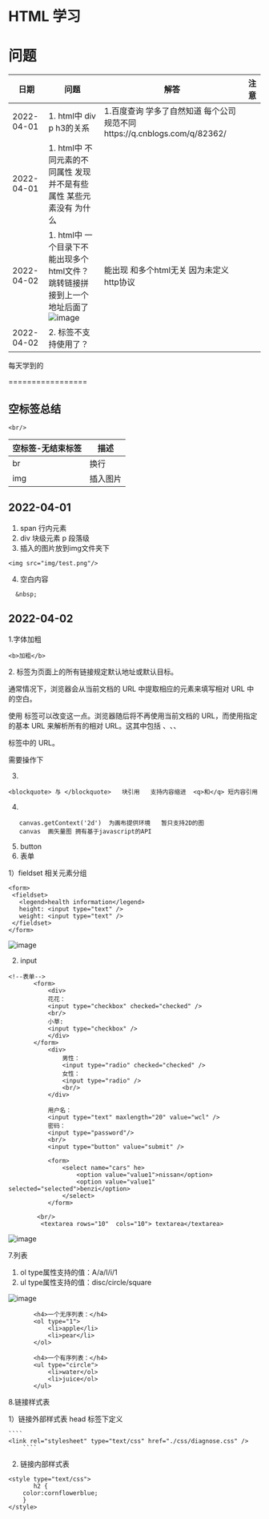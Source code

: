 HTML 学习
=================



问题
=================

|日期|问题|解答|注意|
|----|----|----|----|
|2022-04-01 |1. html中 div p h3的关系 | 1.百度查询 学多了自然知道  每个公司规范不同https://q.cnblogs.com/q/82362/ ||
|2022-04-01 |1. html中 不同元素的不同属性 发现并不是有些属性 某些元素没有 为什么 |||
|2022-04-02 |1. html中 一个目录下不能出现多个html文件？ 跳转链接拼接到上一个地址后面了 ![image](https://user-images.githubusercontent.com/102239998/161368475-e888dc81-4994-43f9-acf1-fff73e80bd30.png) |能出现  和多个html无关  因为未定义http协议||
|2022-04-02 |2.  <basefont> 标签不支持使用了？||







每天学到的
 
 =================
 
 空标签总结
 ------------------
 ````
 <br/>
 ````
 | 空标签-无结束标签|描述|
 |----|----|
 | br|换行|
 |img|插入图片|
 
 
 
 


 2022-04-01 
-----------------
 1. span 行内元素
 2. div 块级元素 p 段落级
 3.  插入的图片放到img文件夹下
  ````
 <img src="img/test.png"/> 
  ````

 4. 空白内容 
 
  ````
    &nbsp;

  ````

 2022-04-02
-----------------
1.字体加粗
````
<b>加粗</b>
````
2.<base> 标签为页面上的所有链接规定默认地址或默认目标。

通常情况下，浏览器会从当前文档的 URL 中提取相应的元素来填写相对 URL 中的空白。

使用 <base> 标签可以改变这一点。浏览器随后将不再使用当前文档的 URL，而使用指定的基本 URL 来解析所有的相对 URL。这其中包括 <a>、<img>、<link>、<form> 标签中的 URL。

 需要操作下
 

  
 3. 
 ````
 <blockquote> 与 </blockquote>   块引用   支持内容缩进  <q>和</q> 短内容引用
 ````

 4. 
 ````
    canvas.getContext('2d')  为画布提供环境   暂只支持2D的图
    canvas  画矢量图 拥有基于javascript的API
  ````
 
 5. button
 6. 表单
 
 1）fieldset 相关元素分组
 ````
 <form>
  <fieldset>
    <legend>health information</legend>
    height: <input type="text" />
    weight: <input type="text" />
  </fieldset>
</form>

 ````
![image](https://user-images.githubusercontent.com/102239998/161372074-aba77a21-58ed-4e0e-970a-3a59b888e9f5.png)

 2) input
 ````
 <!--表单-->
		<form>
			<div>
			花花：
			<input type="checkbox" checked="checked" />
			<br/>
			小草:
			<input type="checkbox" />	
			</div>
		</form>
			<div>
				男性：
				<input type="radio" checked="checked" />
				女性：
				<input type="radio" />
				<br/>
			</div>

			用户名：
			<input type="text" maxlength="20" value="wcl" />
			密码：
			<input type="password"/>
			<br/>
			<input type="button" value="submit" />
			
			<form>
				<select name="cars" he>
					<option value="value1">nissan</option>
					<option value="value1" selected="selected">benzi</option>
				</select>
			</form>
		
		 <br/>
		  <textarea rows="10"  cols="10"> textarea</textarea>
 ````

 
 ![image](https://user-images.githubusercontent.com/102239998/161374182-2f7d2197-3c4d-49c2-9ca0-17124e64baa0.png)

 7.列表
1) ol type属性支持的值：A/a/I/i/1
2) ul type属性支持的值：disc/circle/square
	
![image](https://user-images.githubusercontent.com/102239998/161374612-18bad480-b5e3-46a0-b1f8-6fd3ad99d401.png)	
	
 ````
		<h4>一个无序列表：</h4>
		<ol type="1">
			<li>apple</li>
			<li>pear</li>
		</ol>
		
		<h4>一个有序列表：</h4>
		<ul type="circle">
			<li>water</ol>
			<li>juice</ol>
		</ul>	
 ````
	
8.链接样式表
	
1）链接外部样式表 head 标签下定义
	
	````
	<link rel="stylesheet" type="text/css" href="./css/diagnose.css" />
        ````
2) 链接内部样式表
	
````
<style type="text/css">
       h2 {
	color:cornflowerblue;
	}
</style>
	
````
	
	

	

